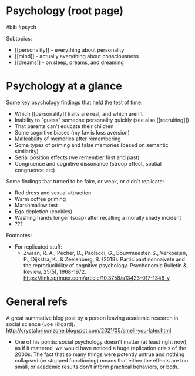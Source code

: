 # Psychology (root page)

#bib #psych


Subtopics:
* [[personality]] - everything about personality
* [[mind]] - actually everything about consciousness
* [[dreams]] - on sleep, dreams, and dreaming

# Psychology at a glance

Some key psychology findings that held the test of time:
* Which [[personality]] traits are real, and which aren't
* Inability to "guess" someone personality quickly (see also [[recruiting]])
* That parents can't educate their children
* Some cognitive biases (my fav is loss aversion)
* Malleability of memories after remembering
* Some types of priming and false memories (based on semantic similarity)
* Serial position effects (we remember first and past)
* Congruence and cognitive dissonance (stroop effect, spatial congruence etc)

Some findings that turned to be fake, or weak, or didn't replicate:
* Red dress and sexual attraction
* Warm coffee priming
* Marshmallow test
* Ego depletion (cookies)
* Washing hands longer (soap) after recalling a morally shady incident
* ???

Footnotes:
* For replicated stuff:
    * Zwaan, R. A., Pecher, D., Paolacci, G., Bouwmeester, S., Verkoeijen, P., Dijkstra, K., & Zeelenberg, R. (2018). Participant nonnaiveté and the reproducibility of cognitive psychology. Psychonomic Bulletin & Review, 25(5), 1968-1972. https://link.springer.com/article/10.3758/s13423-017-1348-y

# General refs

A great summative blog post by a person leaving academic research in social science (Joe Hilgard).
http://crystalprisonzone.blogspot.com/2021/05/smell-you-later.html
* One of his points: social psychology doesn't matter (at least right now), as if it mattered, we would have noticed a huge replication crisis of the 2000s. The fact that so many things were potently untrue and nothing collapsed (or stopped functioning) means that either the effects are too small, or academic results don't inform practical behaviors, or both.